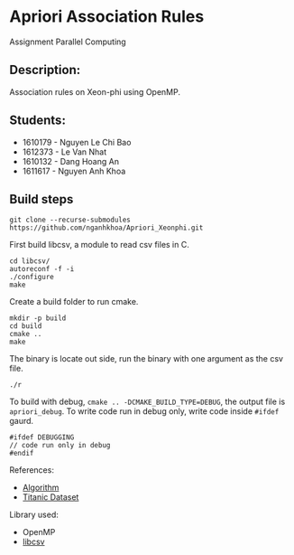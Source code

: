 # Apriori Association Rules

Assignment Parallel Computing

## Description:

Association rules on Xeon-phi using OpenMP.

## Students:

- 1610179 - Nguyen Le Chi Bao
- 1612373 - Le Van Nhat
- 1610132 - Dang Hoang An
- 1611617 - Nguyen Anh Khoa

## Build steps

```
git clone --recurse-submodules https://github.com/nganhkhoa/Apriori_Xeonphi.git
```

First build libcsv, a module to read csv files in C.
```
cd libcsv/
autoreconf -f -i
./configure
make
```

Create a build folder to run cmake.
```
mkdir -p build
cd build
cmake ..
make
```

The binary is locate out side, run the binary with one argument as the csv file.
```
./r
```

To build with debug, `cmake .. -DCMAKE_BUILD_TYPE=DEBUG`, the output file is `apriori_debug`. To write code run in debug only, write code inside `#ifdef` gaurd.

```
#ifdef DEBUGGING
// code run only in debug
#endif
```

References:
- [Algorithm](https://github.com/zHaytam/AprioriAlgorithm)
- [Titanic Dataset](https://raw.githubusercontent.com/zHaytam/AprioriAlgorithm/master/titanic_train.csv)

Library used:
- OpenMP
- [libcsv](https://github.com/rgamble/libcsv)
